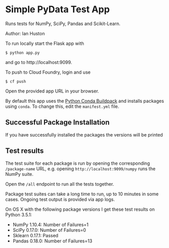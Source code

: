 # Simple PyData Test App

Runs tests for NumPy, SciPy, Pandas and Scikit-Learn.

Author: Ian Huston

To run locally start the Flask app with
```
$ python app.py
```
and go to http://localhost:9099.

To push to Cloud Foundry, login and use
```
$ cf push
```
Open the provided app URL in your browser.

By default this app uses the [Python Conda Buildpack](https://github.com/ihuston/python-conda-buildpack)
and installs packages using `conda`.
To change this, edit the `manifest.yml` file.

## Successful Package Installation
If you have successfully installed the packages the versions will be printed

## Test results
The test suite for each package is run by opening the corresponding `/package-name` URL,
 e.g. opening `http://localhost:9099/numpy` runs the NumPy suite.

Open the `/all` endpoint to run all the tests together.

Package test suites can take a long time to run, up to 10 minutes in some cases.
Ongoing test output is provided via app logs.

On OS X with the following package versions I get these test results on Python 3.5.1:
* NumPy 1.10.4: Number of Failures=1
* SciPy 0.17.0: Number of Failures=0
* Sklearn 0.17.1: Passed
* Pandas 0.18.0: Number of Failures=13

